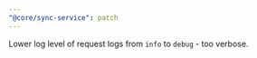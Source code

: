 ```yaml
---
"@core/sync-service": patch
---
```


Lower log level of request logs from `info` to `debug` - too verbose.
